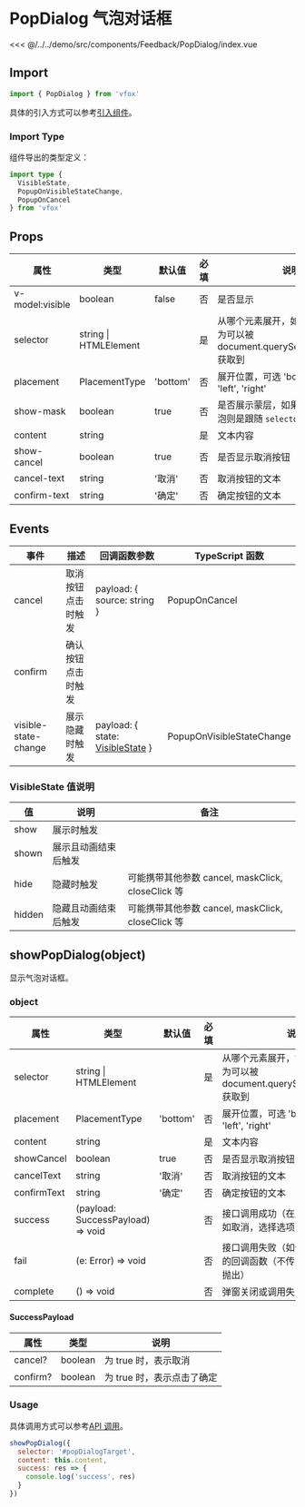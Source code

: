 # PopDialog 气泡对话框

<CodeDemo name="PopDialog">

<<< @/../../demo/src/components/Feedback/PopDialog/index.vue

</CodeDemo>

## Import

```js
import { PopDialog } from 'vfox'
```

具体的引入方式可以参考[引入组件](../guide/import.md)。

### Import Type

组件导出的类型定义：

```ts
import type {
  VisibleState,
  PopupOnVisibleStateChange,
  PopupOnCancel
} from 'vfox'
```

## Props

| 属性            | 类型                  | 默认值   | 必填 | 说明                                                                              |
| --------------- | --------------------- | -------- | ---- | --------------------------------------------------------------------------------- |
| v-model:visible | boolean               | false    | 否   | 是否显示                                                                          |
| selector        | string \| HTMLElement |          | 是   | 从哪个元素展开，如果是 string，则为可以被 document.querySelector(selector) 获取到 |
| placement       | PlacementType         | 'bottom' | 否   | 展开位置，可选 'bottom', 'top', 'left', 'right'                                   |
| show-mask       | boolean               | true     | 否   | 是否展示蒙层，如果设置不展示，气泡则是跟随 `selector` 对应的元素                  |
| content         | string                |          | 是   | 文本内容                                                                          |
| show-cancel     | boolean               | true     | 否   | 是否显示取消按钮                                                                  |
| cancel-text     | string                | '取消'   | 否   | 取消按钮的文本                                                                    |
| confirm-text    | string                | '确定'   | 否   | 确定按钮的文本                                                                    |

## Events

| 事件                 | 描述               | 回调函数参数                                                           | TypeScript 函数           |
| -------------------- | ------------------ | ---------------------------------------------------------------------- | ------------------------- |
| cancel               | 取消按钮点击时触发 | payload: { source: string }                                            | PopupOnCancel             |
| confirm              | 确认按钮点击时触发 |                                                                        |
| visible-state-change | 展示隐藏时触发     | payload: { state: [VisibleState](./PopDialog.md#visiblestate-值说明) } | PopupOnVisibleStateChange |

### VisibleState 值说明

| 值     | 说明                 | 备注                                              |
| ------ | -------------------- | ------------------------------------------------- |
| show   | 展示时触发           |                                                   |
| shown  | 展示且动画结束后触发 |                                                   |
| hide   | 隐藏时触发           | 可能携带其他参数 cancel, maskClick, closeClick 等 |
| hidden | 隐藏且动画结束后触发 | 可能携带其他参数 cancel, maskClick, closeClick 等 |

## showPopDialog(object)

显示气泡对话框。

### object

| 属性        | 类型                              | 默认值   | 必填 | 说明                                                                              |
| ----------- | --------------------------------- | -------- | ---- | --------------------------------------------------------------------------------- |
| selector    | string \| HTMLElement             |          | 是   | 从哪个元素展开，如果是 string，则为可以被 document.querySelector(selector) 获取到 |
| placement   | PlacementType                     | 'bottom' | 否   | 展开位置，可选 'bottom', 'top', 'left', 'right'                                   |
| content     | string                            |          | 是   | 文本内容                                                                          |
| showCancel  | boolean                           | true     | 否   | 是否显示取消按钮                                                                  |
| cancelText  | string                            | '取消'   | 否   | 取消按钮的文本                                                                    |
| confirmText | string                            | '确定'   | 否   | 确定按钮的文本                                                                    |
| success     | (payload: SuccessPayload) => void |          | 否   | 接口调用成功（在用户做出选择后，如取消，选择选项）的回调函数                      |
| fail        | (e: Error) => void                |          | 否   | 接口调用失败（如传入错误的参数）的回调函数（不传入 fail 遇错误直接抛出）          |
| complete    | () => void                        |          | 否   | 弹窗关闭或调用失败的回调函数                                                      |

#### SuccessPayload

| 属性     | 类型    | 说明                       |
| -------- | ------- | -------------------------- |
| cancel?  | boolean | 为 true 时，表示取消       |
| confirm? | boolean | 为 true 时，表示点击了确定 |

### Usage

具体调用方式可以参考[API 调用](../guide/import.md#api-调用)。

```js
showPopDialog({
  selector: '#popDialogTarget',
  content: this.content,
  success: res => {
    console.log('success', res)
  }
})
```

